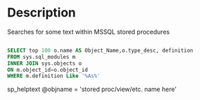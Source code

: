 # Description

Searches for some text within MSSQL stored procedures
```sql

SELECT top 100 o.name AS Object_Name,o.type_desc, definition
FROM sys.sql_modules m 
INNER JOIN sys.objects o 
ON m.object_id=o.object_id
WHERE m.definition Like '%As%'
```

sp_helptext @objname = 'stored proc/view/etc. name here'